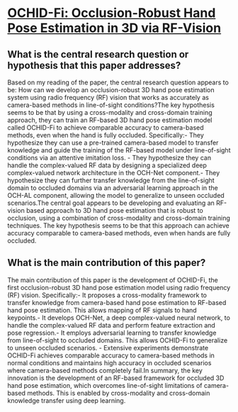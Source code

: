 # [OCHID-Fi: Occlusion-Robust Hand Pose Estimation in 3D via RF-Vision](https://arxiv.org/abs/2308.10146)

## What is the central research question or hypothesis that this paper addresses?

Based on my reading of the paper, the central research question appears to be: How can we develop an occlusion-robust 3D hand pose estimation system using radio frequency (RF) vision that works as accurately as camera-based methods in line-of-sight conditions?The key hypothesis seems to be that by using a cross-modality and cross-domain training approach, they can train an RF-based 3D hand pose estimation model called OCHID-Fi to achieve comparable accuracy to camera-based methods, even when the hand is fully occluded. Specifically:- They hypothesize they can use a pre-trained camera-based model to transfer knowledge and guide the training of the RF-based model under line-of-sight conditions via an attentive imitation loss. - They hypothesize they can handle the complex-valued RF data by designing a specialized deep complex-valued network architecture in the OCH-Net component.- They hypothesize they can further transfer knowledge from the line-of-sight domain to occluded domains via an adversarial learning approach in the OCH-AL component, allowing the model to generalize to unseen occluded scenarios.The central goal appears to be developing and evaluating an RF-vision based approach to 3D hand pose estimation that is robust to occlusion, using a combination of cross-modality and cross-domain training techniques. The key hypothesis seems to be that this approach can achieve accuracy comparable to camera-based methods, even when hands are fully occluded.


## What is the main contribution of this paper?

The main contribution of this paper is the development of OCHID-Fi, the first occlusion-robust 3D hand pose estimation model using radio frequency (RF) vision. Specifically:- It proposes a cross-modality framework to transfer knowledge from camera-based hand pose estimation to RF-based hand pose estimation. This allows mapping of RF signals to hand keypoints.- It develops OCH-Net, a deep complex-valued neural network, to handle the complex-valued RF data and perform feature extraction and pose regression.- It employs adversarial learning to transfer knowledge from line-of-sight to occluded domains. This allows OCHID-Fi to generalize to unseen occluded scenarios.  - Extensive experiments demonstrate OCHID-Fi achieves comparable accuracy to camera-based methods in normal conditions and maintains high accuracy in occluded scenarios where camera-based methods completely fail.In summary, the key innovation is the development of an RF-based framework for occluded 3D hand pose estimation, which overcomes line-of-sight limitations of camera-based methods. This is enabled by cross-modality and cross-domain knowledge transfer using deep learning.
